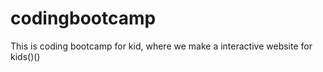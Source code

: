 # codingbootcamp

This is coding bootcamp for kid, where we make a interactive website for kids()()    

